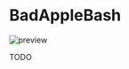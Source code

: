 # BadAppleBash

![preview](https://github.com/FelipeFMA/BadAppleBash/assets/30672253/f14f3b1a-3da0-44fa-90d0-3b4e0757c04e)

TODO
